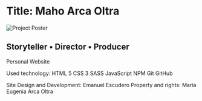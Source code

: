 # Title: Maho Arca Oltra

![Project Poster](https://i.ibb.co/f0fGVQH/mahoarcaoltra.jpg)


## Storyteller • Director • Producer

Personal Website

Used technology:
HTML 5
CSS 3
SASS
JavaScript
NPM
Git
GitHub

Site Design and Development: Emanuel Escudero
Property and rights: María Eugenia Arca Oltra
